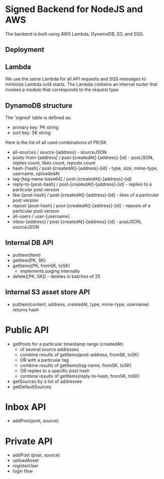 # Signed Backend for NodeJS and AWS

The backend is built using AWS Lambda, DynamoDB, S3, and SQS.

## Deployment

## Lambda
We use the same Lambda for all API requests and SQS messages to minimize Lambda cold starts. The Lambda contains an internal router that invokes a module that corresponds to the request type

## DynamoDB structure
The 'signed' table is defined as:
- primary key: PK string
- sort key: SK string

Here is the list of all used combinations of PK/SK
- all-sources / source-[address] - sourceJSON
- posts-from-[address] / post-[createdAt]-[address]-[id] - postJSON, replies count, likes count, reposts count
- hash-[hash] / post-[createdAt]-[address]-[id] - type, size, mime-type, username, uploadedAt
- tag-[tag-name-base64] / post-[createdAt]-[address]-[id] 
- reply-to-[post-hash] / post-[createdAt]-[address]-[id] - replies to a particular post version
- like-[post-hash] / post-[createdAt]-[address]-[id] - likes of a particular post version
- repost-[post-hash] / post-[createdAt]-[address]-[id] - reposts of a particular post version
- all-users / user-[username]
- inbox-[address] / post-[createdAt]-[address]-[id] - postJSON, sourceJSON

## Internal DB API
- putItem(Item)
- getItem(PK, SK)
- getItems(PK, fromSK, toSK)
  - implements paging internally 
- delete([PK, SK]) - deletes in batches of 25

## Internal S3 asset store API
- putItem(content, address, createdAt, type, mime-type, username) returns hash

# Public API

- getPosts for a particular timestamp range (createdAt)
  - of several source addresses 
   - combine results of getItems(post-address, fromSK, toSK) 
  - OR with a particular tag
   - combine results of getItems(tag-name, fromSK, toSK)
  - OR replies to a specific post hash
   - combine results of getItems(reply-to-hash, fromSK, toSK)
- getSources by a list of addresses
- getDefaultSources

# Inbox API
- addPost(post, source)

# Private API
- addPost (post, source)
- uploadAsset
- registerUser
- login flow
